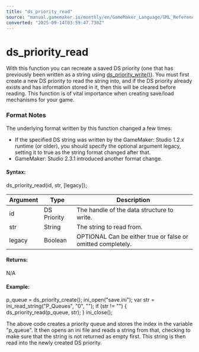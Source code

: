 ```yaml
---
title: "ds_priority_read"
source: "manual.gamemaker.io/monthly/en/GameMaker_Language/GML_Reference/Data_Structures/DS_Priority_Queues/ds_priority_read.htm"
converted: "2025-09-14T03:59:47.730Z"
---
```


# ds\_priority\_read

With this function you can recreate a saved DS priority (one that has previously been written as a string using [ds\_priority\_write()](ds_priority_write.md)). You must first create a new DS priority to read the string into, and if the DS priority already exists and has information stored in it, then this will be cleared before reading. This function is of vital importance when creating save/load mechanisms for your game.

### Format Notes

The underlying format written by this function changed a few times:

-   If the specified DS string was written by the GameMaker: Studio 1.2.x runtime (or older), you should specify the optional argument legacy, setting it to true as the string format changed after that.
-   GameMaker: Studio 2.3.1 introduced another format change.

#### Syntax:

ds\_priority\_read(id, str, \[legacy\]);

| Argument | Type | Description |
| --- | --- | --- |
| id | DS Priority | The handle of the data structure to write. |
| str | String | The string to read from. |
| legacy | Boolean | OPTIONAL Can be either true or false or omitted completely. |

#### Returns:

N/A

#### Example:

p\_queue = ds\_priority\_create();
ini\_open("save.ini");
var str = ini\_read\_string("P\_Queues", "0", "");
if (str != "")
{
    ds\_priority\_read(p\_queue, str);
}
ini\_close();

The above code creates a priority queue and stores the index in the variable "p\_queue". It then opens an ini file and reads a string from that, checking to make sure that the string is not returned as empty first. This string is then read into the newly created DS priority.